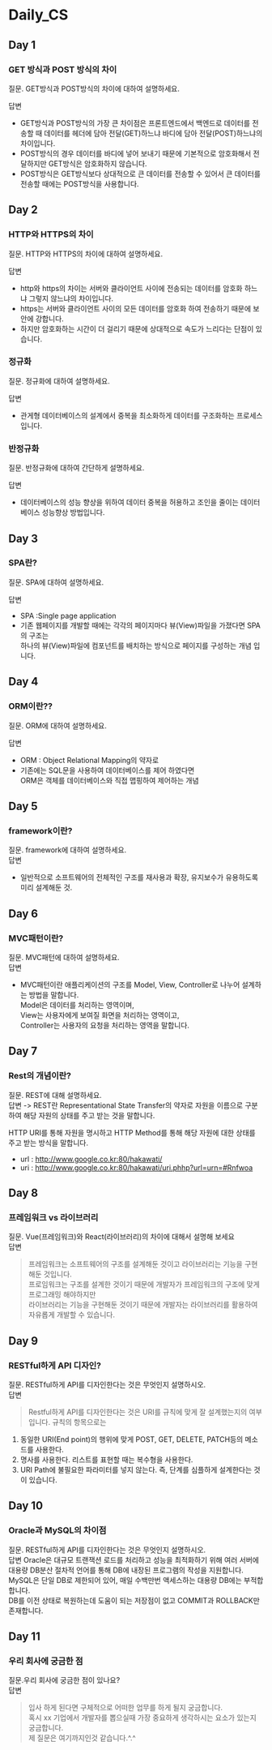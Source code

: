 # Daily_CS 

## Day 1 
### GET 방식과 POST 방식의 차이<br> 
질문. GET방식과 POST방식의 차이에 대하여 설명하세요.<br>
 
답변   
 - GET방식과 POST방식의 가장 큰 차이점은 프론트엔드에서 백엔드로 데이터를 전송할 때 데이터를 헤더에 담아 전달(GET)하느냐 바디에 담아 전달(POST)하느냐의 차이입니다.<br>
 - POST방식의 경우 데이터를 바디에 넣어 보내기 때문에 기본적으로 암호화해서 전달하지만 GET방식은 암호화하지 않습니다.<br>
 - POST방식은 GET방식보다 상대적으로 큰 데이터를 전송할 수 있어서 큰 데이터를 전송할 때에는 POST방식을 사용합니다.<br>
 

## Day 2  
### HTTP와 HTTPS의 차이<br> 
질문. HTTP와 HTTPS의 차이에 대하여 설명하세요.<br>

답변   
 - http와 https의 차이는 서버와 클라이언트 사이에 전송되는 데이터를 암호화 하느냐 그렇지 않느냐의 차이입니다. <br>
 - https는 서버와 클라이언트 사이의 모든 데이터를 암호화 하여 전송하기 때문에 보안에 강합니다.<br>
 - 하지만 암호화하는 시간이 더 걸리기 때문에 상대적으로 속도가 느리다는 단점이 있습니다.<br>

### 정규화<br>
질문. 정규화에 대하여 설명하세요.<br>

답변  
 - 관게형 데이터베이스의 설계에서 중복을 최소화하게 데이터를 구조화하는 프로세스입니다.<br>

### 반정규화<br>
질문. 반정규화에 대하여 간단하게 설명하세요.<br>

답변  
 - 데이터베이스의 성능 향상을 위하여 데이터 중복을 허용하고 조인을 줄이는 데이터베이스 성능향상 방법입니다. <br>
 
## Day 3
### SPA란?<br>
질문. SPA에 대하여 설명하세요.<br>

답변  
 - SPA :Single page application
 - 기존 웹페이지를 개발할 때에는 각각의 페이지마다 뷰(View)파일을 가졌다면 SPA의 구조는  <br>
   하나의 뷰(View)파일에 컴포넌트를 배치하는 방식으로 페이지를 구성하는 개념 입니다. <br>


## Day 4
### ORM이란??<br>
질문. ORM에 대하여 설명하세요.<br>

답변  
 - ORM : Object Relational Mapping의 약자로
 - 기존에는 SQL문을 사용하여 데이터베이스를 제어 하였다면 <br>
    ORM은 객체를 데이터베이스와 직접 맵핑하여 제어하는 개념 <br>

## Day 5
### framework이란?<br>
질문. framework에 대하여 설명하세요.<br>
답변
 - 일반적으로 소프트웨어의 전체적인 구조를 재사용과 확장, 유지보수가 유용하도록 미리 설계해둔 것.<br>

## Day 6
### MVC패턴이란?<br>
질문. MVC패턴에 대하여 설명하세요.<br>
답변
 - MVC패턴이란 애플리케이션의 구조를 Model, View, Controller로 나누어 설계하는 방법을 말합니다. <br>
   Model은 데이터를 처리하는 영역이며, <br>
   View는 사용자에게 보여질 화면을 처리하는 영역이고,<br>
   Controller는 사용자의 요청을 처리하는 영역을 말합니다.<br>

## Day 7
### Rest의 개념이란?<br>
질문. REST에 대해 설명하세요.<br>
답변
  -> REST란 Representational State Transfer의 약자로 자원을 이름으로 구분하여 
  해당 자원의 상태를 주고 받는 것을 말합니다.
  
  HTTP URI를 통해 자원을 명시하고 
  HTTP Method를 통해 해당 자원에 대한 상태를 주고 받는 방식을 말합니다.
 - url : http://www.google.co.kr:80/hakawati/
 - uri : http://www.google.co.kr:80/hakawati/uri.phhp?url=urn=#Rnfwoa

 
## Day 8
### 프레임워크 vs 라이브러리<br>
질문. Vue(프레임워크)와 React(라이브러리)의 차이에 대해서 설명해 보세요<br>
답변
 > 프레임워크는 소프트웨어의 구조를 설계해둔 것이고 라이브러리는 기능을 구현해둔 것입니다.<br>
   프로임워크는 구조를 설계한 것이기 때문에 개발자가 프레임워크의 구조에 맞게 프로그래밍 해야하지만<br>
   라이브러리는 기능을 구현해둔 것이기 때문에 개발자는 라이브러리를 활용하여 자유롭게 개발할 수 있습니다.<br>


## Day 9
### RESTful하게 API 디자인?<br>
질문. RESTful하게 API를 디자인한다는 것은 무엇인지 설명하시오.<br>
답변
 > Restful하게 API를 디자인한다는 것은 URI를 규칙에 맞게 잘 설계했는지의 여부입니다.
 규칙의 항목으로는
1. 동일한 URI(End point)의 행위에 맞게 POST, GET, DELETE, PATCH등의 메소드를 사용한다.<br>
2. 명사를 사용한다. 리스트를 표현할 때는 복수형을 사용한다.<br>
3. URI Path에 불필요한 파라미터를 넣지 않는다. 즉, 단계를 심플하게 설계한다는 것이 있습니다.<br>


## Day 10
### Oracle과 MySQL의 차이점<br>
질문. RESTful하게 API를 디자인한다는 것은 무엇인지 설명하시오.<br>
답변
 Oracle은 대규모 트랜잭션 로드를 처리하고 성능을 최적화하기 위해 여러 서버에 대용량 DB분산 절차적 언어를 통해 DB에 내장된 프로그램의 작성을 지원합니다. <br>
 MySQL은 단일 DB로 제한되어 있어, 매일 수백만번 액세스하는 대용량 DB에는 부적합합니다.<br>
 DB를 이전 상태로 복원하는데 도움이 되는 저장점이 없고 COMMIT과 ROLLBACK만 존재합니다. <br>

## Day 11
### 우리 회사에 궁금한 점 <br>
질문.우리 회사에 궁금한 점이 있나요?<br>
답변
 > 입사 하게 된다면 구체적으로 어떠한 업무를 하게 될지 궁금합니다.<br> 
   혹시 xx 기업에서 개발자를 뽑으실때 가장 중요하게 생각하시는 요소가 있는지 궁금합니다. <br>
   제 질문은 여기까지인것 같습니다.^.^<br>
